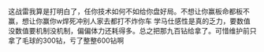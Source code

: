 这战雷我算是打明白了，任你技术如何不如给你盘好局。不想让你赢板命都板不赢，想让你赢你w焊死冲别人家去都打不炸你车
学马仕感性是真的乏力，要数值没数值要机制没机制，偏偏体力还耗得多。总之把那九百钻给拿了。可惜维护前只拿了毛球的300钻，亏了整整600钻啊